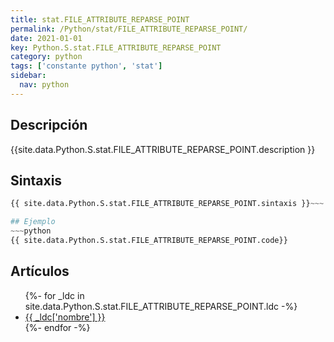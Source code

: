 ```yaml
---
title: stat.FILE_ATTRIBUTE_REPARSE_POINT
permalink: /Python/stat/FILE_ATTRIBUTE_REPARSE_POINT/
date: 2021-01-01
key: Python.S.stat.FILE_ATTRIBUTE_REPARSE_POINT
category: python
tags: ['constante python', 'stat']
sidebar: 
  nav: python
---
```


## Descripción
{{site.data.Python.S.stat.FILE_ATTRIBUTE_REPARSE_POINT.description }}

## Sintaxis
~~~python
{{ site.data.Python.S.stat.FILE_ATTRIBUTE_REPARSE_POINT.sintaxis }}~~~

## Ejemplo
~~~python
{{ site.data.Python.S.stat.FILE_ATTRIBUTE_REPARSE_POINT.code}}
~~~

## Artículos
<ul>
{%- for _ldc in site.data.Python.S.stat.FILE_ATTRIBUTE_REPARSE_POINT.ldc -%}
   <li>
       <a href="{{_ldc['url'] }}">{{ _ldc['nombre'] }}</a>
   </li>
{%- endfor -%}
</ul>
